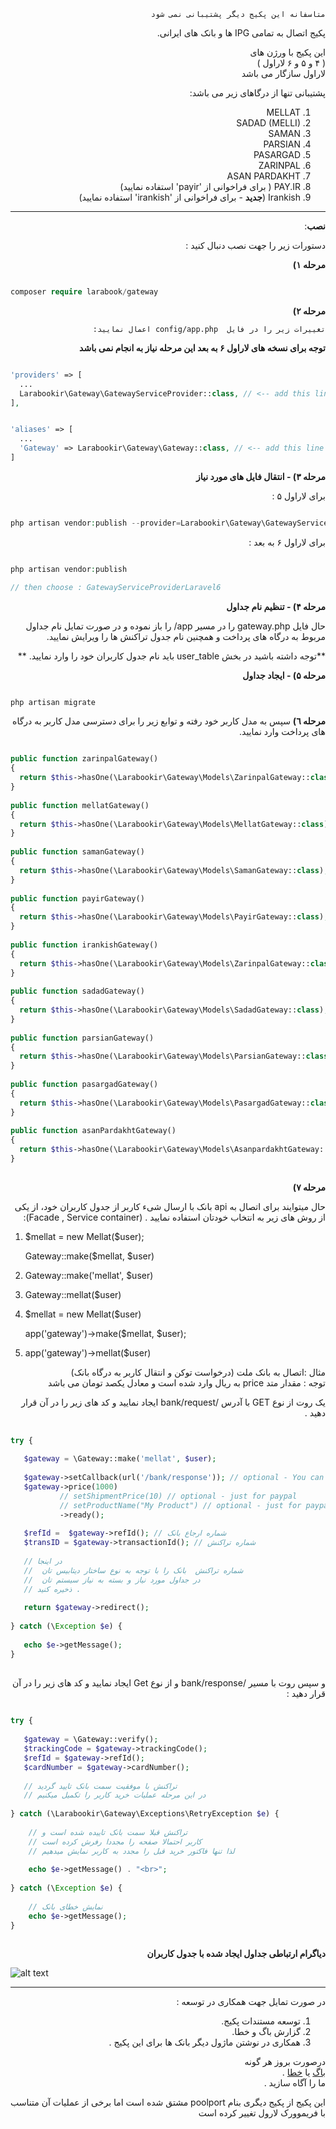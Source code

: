 
<div dir="rtl">


```
متاسفانه این پکیج دیگر پشتیبانی نمی شود
```

پکیج اتصال به تمامی IPG ها و  بانک های ایرانی.
 
  
این پکیج با ورژن های  
(  ۴ و ۵ و ۶ لاراول )  
 لاراول سازگار می باشد  
  
  
پشتیبانی تنها از درگاهای زیر می باشد:  
 1. MELLAT  
 2. SADAD (MELLI)  
 3. SAMAN  
 4. PARSIAN  
 5. PASARGAD  
 6. ZARINPAL  
 8. ASAN PARDAKHT   
 9. PAY.IR ( برای فراخوانی از 'payir' استفاده نمایید)  
 10. Irankish (**جدید** -  برای فراخوانی از 'irankish' استفاده نمایید)  
----------  
  
  
**نصب**:

دستورات زیر را جهت نصب دنبال کنید :

**مرحله ۱)**

</div>


```php

composer require larabook/gateway

```   

<div dir="rtl">
 
**مرحله ۲)**

    تغییرات زیر را در فایل  config/app.php اعمال نمایید:

**توجه برای نسخه های لاراول ۶ به بعد  این مرحله نیاز به انجام نمی باشد** 

</div>

```php

'providers' => [
  ...
  Larabookir\Gateway\GatewayServiceProvider::class, // <-- add this line at the end of provider array
],


'aliases' => [
  ...
  'Gateway' => Larabookir\Gateway\Gateway::class, // <-- add this line at the end of aliases array
]

```



<div dir="rtl">

**مرحله ۳) - انتقال فایل های مورد نیاز**

برای لاراول ۵ :

</div>


```php

php artisan vendor:publish --provider=Larabookir\Gateway\GatewayServiceProviderLaravel5

```

<div dir="rtl">
 
برای لاراول ۶ به بعد :

</div>

```php

php artisan vendor:publish 

// then choose : GatewayServiceProviderLaravel6

``` 
  
  
<div dir="rtl">
 
**مرحله ۴) - تنظیم نام جداول**  
  
حال فایل gateway.php  را در مسیر app/ را باز نموده و  در صورت تمایل نام جداول مربوط به درگاه های پرداخت و همچنین نام جدول تراکنش ها را ویرایش نمایید.

**توجه داشته باشید در بخش user_table باید نام جدول کاربران خود را وارد نمایید. **
  
  
  
**مرحله ۵) - ایجاد جداول** 

</div>


 ```php 
 
 php artisan migrate  
 
``` 
  
<div dir="rtl">

  
**مرحله ٦)**
    سپس به مدل کاربر خود رفته و توابع زیر را برای دسترسی مدل کاربر به درگاه های پرداخت وارد نمایید.
    
</div>


```php  

public function zarinpalGateway()  
{  
  return $this->hasOne(\Larabookir\Gateway\Models\ZarinpalGateway::class);  
}  
  
public function mellatGateway()  
{  
  return $this->hasOne(\Larabookir\Gateway\Models\MellatGateway::class);  
}  
  
public function samanGateway()  
{  
  return $this->hasOne(\Larabookir\Gateway\Models\SamanGateway::class);  
}  
  
public function payirGateway()  
{  
  return $this->hasOne(\Larabookir\Gateway\Models\PayirGateway::class);  
}  
  
public function irankishGateway()  
{  
  return $this->hasOne(\Larabookir\Gateway\Models\ZarinpalGateway::class);  
}  
  
public function sadadGateway()  
{  
  return $this->hasOne(\Larabookir\Gateway\Models\SadadGateway::class);  
}  
  
public function parsianGateway()  
{  
  return $this->hasOne(\Larabookir\Gateway\Models\ParsianGateway::class);  
}  
  
public function pasargadGateway()  
{  
  return $this->hasOne(\Larabookir\Gateway\Models\PasargadGateway::class);  
}  
  
public function asanPardakhtGateway()  
{  
  return $this->hasOne(\Larabookir\Gateway\Models\AsanpardakhtGateway::class);  
}  
  
``` 

<div dir="rtl">


**مرحله ٧)**  
  
حال میتوایند برای اتصال به api  بانک  با ارسال شیء کاربر از جدول کاربران خود، از یکی از روش های زیر به انتخاب خودتان استفاده نمایید . (Facade , Service container):  

</div>  
   
 1. \$mellat = new Mellat($user);  
   
    Gateway::make($mellat, $user)  
      
 2. Gateway::make('mellat', $user)  
 3. Gateway::mellat($user)  
 4. \$mellat = new Mellat($user)  
   
    app('gateway')->make($mellat, $user);  
      
 5. app('gateway')->mellat($user)  
   
<div dir="rtl">  
  
 مثال :‌اتصال به بانک ملت (درخواست توکن و انتقال کاربر به درگاه بانک)  
توجه :‌ مقدار متد price   به ریال وارد شده است و معادل یکصد تومان می باشد  
  
یک روت از نوع GET با آدرس /bank/request ایجاد نمایید و کد های زیر را در آن قرار دهید .  
  
</div>  
  
  
```php  
  
try {  
  
   $gateway = \Gateway::make('mellat', $user);  
  
   $gateway->setCallback(url('/bank/response')); // optional - You can also change callback url and use new url instead of user's callback url 
   $gateway->price(1000)  
           // setShipmentPrice(10) // optional - just for paypal  
           // setProductName("My Product") // optional - just for paypal  
           ->ready();  
  
   $refId =  $gateway->refId(); // شماره ارجاع بانک  
   $transID = $gateway->transactionId(); // شماره تراکنش  
  
   // در اینجا  
   //  شماره تراکنش  بانک را با توجه به نوع ساختار دیتابیس تان   
   //  در جداول مورد نیاز و بسته به نیاز سیستم تان  
   // ذخیره کنید .  
  
   return $gateway->redirect();  
  
} catch (\Exception $e) {  
  
   echo $e->getMessage();  
}  
  
```  
  
<div dir="rtl">  
  
 و سپس روت با مسیر /bank/response  و از نوع  Get ایجاد نمایید و کد های زیر را در آن قرار دهید :  
  
</div>  
  
  
```php  
  
try {   
  
   $gateway = \Gateway::verify();  
   $trackingCode = $gateway->trackingCode();  
   $refId = $gateway->refId();  
   $cardNumber = $gateway->cardNumber();  
  
   // تراکنش با موفقیت سمت بانک تایید گردید  
   // در این مرحله عملیات خرید کاربر را تکمیل میکنیم  
  
} catch (\Larabookir\Gateway\Exceptions\RetryException $e) {  
  
    // تراکنش قبلا سمت بانک تاییده شده است و  
    // کاربر احتمالا صفحه را مجددا رفرش کرده است  
    // لذا تنها فاکتور خرید قبل را مجدد به کاربر نمایش میدهیم  
  
    echo $e->getMessage() . "<br>";  
  
} catch (\Exception $e) {  
  
    // نمایش خطای بانک  
    echo $e->getMessage();  
}  
  
```  


<div dir="rtl">  

**دیاگرام ارتباطی جداول ایجاد شده با جدول کاربران**  

 </div>
  
![alt text](gateways.jpg)
  
  
<hr>

 <div dir="rtl">  

در صورت تمایل جهت همکاری در توسعه :  
  
 1. توسعه مستندات پکیج.  
 2. گزارش باگ و خطا.  
 3. همکاری در نوشتن ماژول دیگر بانک ها برای این پکیج .  
  
  
درصورت بروز هر گونه   
 [باگ](https://github.com/larabook/gateway/issues) یا [خطا](https://github.com/larabook/gateway/issues)  .  
  ما را آگاه سازید .  
    
این پکیج از پکیج دیگری بنام poolport  مشتق شده است اما برخی از عملیات آن متناسب با فریموورک لارول تغییر کرده است  
</div>
